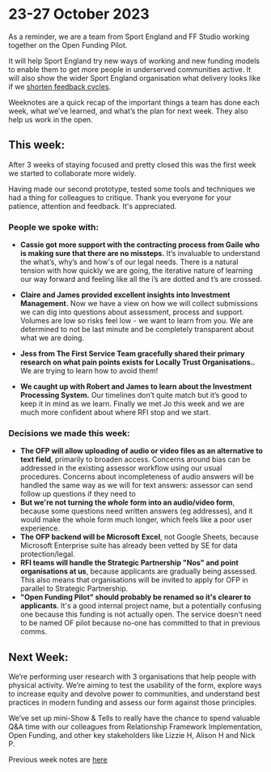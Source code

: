 # 23-27 October 2023

As a reminder, we are a team from Sport England and FF Studio working together on the Open Funding Pilot.

It will help Sport England try new ways of working and new funding models to enable them to get more people in underserved communities active. It will also show the wider Sport England organisation what delivery looks like if we [shorten feedback cycles](https://www.atlassian.com/blog/productivity/shorten-feedback-loops-reduce-teams-stress).

Weeknotes are a quick recap of the important things a team has done each week, what we’ve learned, and what’s the plan for next week. They also help us work in the open.

## This week:

After 3 weeks of staying focused and pretty closed this was the first week we started to collaborate more widely.

Having made our second prototype, tested some tools and techniques we had a thing for colleagues to critique. Thank you everyone for your patience, attention and feedback. It's appreciated.

### People we spoke with:

* **Cassie got more support with the contracting process from Gaile who is making sure that there are no missteps.** It’s invaluable to understand the what’s, why’s and how's of our legal needs. There is a natural tension with how quickly we are going, the iterative nature of learning our way forward and feeling like all the i’s are dotted and t’s are crossed.


* **Claire and James provided excellent insights into Investment Management.** Now we have a view on how we will collect submissions we can dig into questions about assessment, process and support. Volumes are low so risks feel low - we want to learn from you. We are determined to not be last minute and be completely transparent about what we are doing.

* **Jess from The First Service Team gracefully shared their primary research on what pain points exists for Locally Trust Organisations..** We are trying to learn how to avoid them!

* **We caught up with Robert and James to learn about the Investment Processing System.** Our timelines don’t quite match but it’s good to keep it in mind as we learn. Finally we met Jo this week and we are much more confident about where RFI stop and we start.


### Decisions we made this week:

* **The OFP will allow uploading of audio or video files as an alternative to text field**, primarily to broaden access. Concerns around bias can be addressed in the existing assessor workflow using our usual  procedures. Concerns about incompleteness of audio answers will be handled the same way as we will for text answers: assessor can send follow up questions if they need to
* **But we're not turning the *whole* form into an audio/video form**, because some questions need written answers (eg addresses), and it would make the whole form much longer, which feels like a poor user experience.
* **The OFP backend will be Microsoft Excel**, not Google Sheets, because Microsoft Enterprise suite has already been vetted by SE for data protection/legal.
* **RFI teams will handle the Strategic Partnership "Nos" and point organisations at us**, because applicants are gradually being assessed. This also means that organisations will be invited to apply for OFP in parallel to Strategic Partnership.
* **"Open Funding Pilot" should probably be renamed so it's clearer to applicants**. It's a good internal project name, but a potentially confusing one because this funding is not actually open. The service doesn't need to be named OF pilot because no-one has committed to that in previous comms.


## Next Week:

We’re performing user research with 3 organisations that help people with physical activity. We’re aiming to test the usability of the form, explore ways to increase equity and devolve power to communities, and understand best practices in modern funding and assess our form against those principles.

We’ve set up mini-Show & Tells to really have the chance to spend valuable Q&A time with our colleagues from Relationship Framework Implementation, Open Funding, and other key stakeholders like Lizzie H, Alison H and Nick P.



Previous week notes are [here](https://openfundingpilot.ff.studio/open-funding-pilot/)
